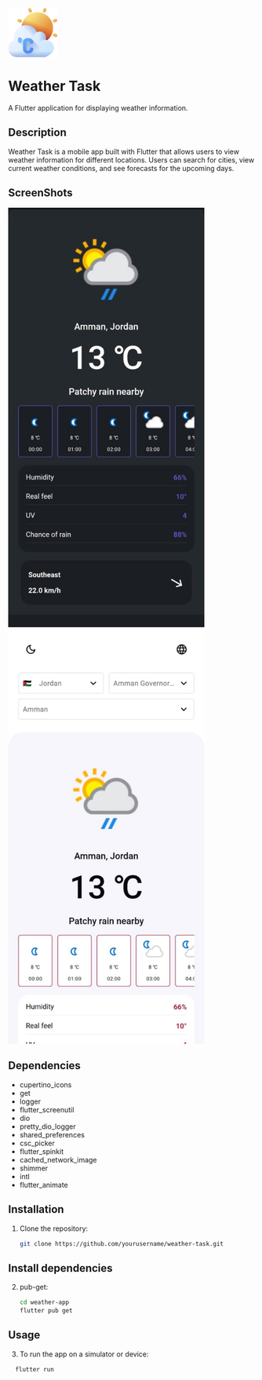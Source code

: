 <img src="assets/images/logo.png" alt="App Icon" width="100" height="100">


# Weather Task

A Flutter application for displaying weather information.

## Description

Weather Task is a mobile app built with Flutter that allows users to view weather information for different locations. Users can search for cities, view current weather conditions, and see forecasts for the upcoming days.

## ScreenShots

<p float="left">
  <img src="assets/images/screen_one.jpg" width="400" />
  <img src="assets/images/screen_two.jpg" width="400" />
</p>


## Dependencies
-  cupertino_icons
-  get
-  logger
-  flutter_screenutil
-  dio
-  pretty_dio_logger
-  shared_preferences
-  csc_picker
-  flutter_spinkit
-  cached_network_image
-  shimmer
-  intl
-  flutter_animate


## Installation

1. Clone the repository:

   ```bash
   git clone https://github.com/yourusername/weather-task.git

## Install dependencies

2. pub-get:

   ```bash
   cd weather-app
   flutter pub get


## Usage

3. To run the app on a simulator or device:

 ```bash
   flutter run
